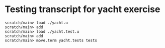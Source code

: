 # Testing transcript for yacht exercise

```ucm
scratch/main> load ./yacht.u
scratch/main> add
scratch/main> load ./yacht.test.u
scratch/main> add
scratch/main> move.term yacht.tests tests
```
